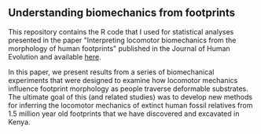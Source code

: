 ## Understanding biomechanics from footprints

This repository contains the R code that I used for statistical analyses presented in the paper "Interpreting locomotor biomechanics from the morphology of human footprints" published in the Journal of Human Evolution and available [here](https://www.researchgate.net/publication/284156572_Interpreting_locomotor_biomechanics_from_the_morphology_of_human_footprints). 

In this paper, we present results from a series of biomechanical experiments that were designed to examine how locomotor mechanics influence footprint morphology as people traverse deformable substrates. The ultimate goal of this (and related studies) was to develop new methods for inferring the locomotor mechanics of extinct human fossil relatives from 1.5 million year old footprints that we have discovered and excavated in Kenya.
